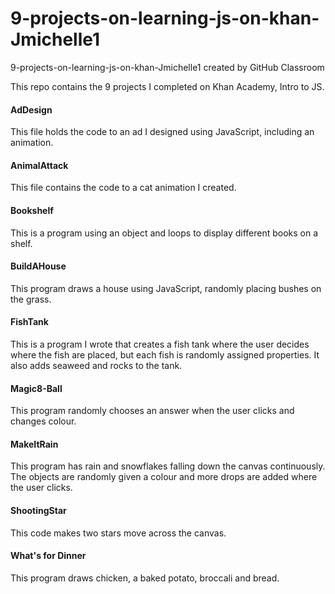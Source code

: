 # 9-projects-on-learning-js-on-khan-Jmichelle1
9-projects-on-learning-js-on-khan-Jmichelle1 created by GitHub Classroom

This repo contains the 9 projects I completed on Khan Academy, Intro to JS.

#### AdDesign
This file holds the code to an ad I designed using JavaScript, including an animation.

#### AnimalAttack
This file contains the code to a cat animation I created.

#### Bookshelf
This is a program using an object and loops to display different books on a shelf.

#### BuildAHouse
This program draws a house using JavaScript, randomly placing bushes on the grass.

#### FishTank
This is a program I wrote that creates a fish tank where the user decides where the fish are placed, but each fish is randomly assigned properties. It also adds seaweed and rocks to the tank.

#### Magic8-Ball
This program randomly chooses an answer when the user clicks and changes colour.

#### MakeItRain
This program has rain and snowflakes falling down the canvas continuously. The objects are randomly given a colour and more drops are added where the user clicks.

#### ShootingStar
This code makes two stars move across the canvas.

#### What's for Dinner
This program draws chicken, a baked potato, broccali and bread.
